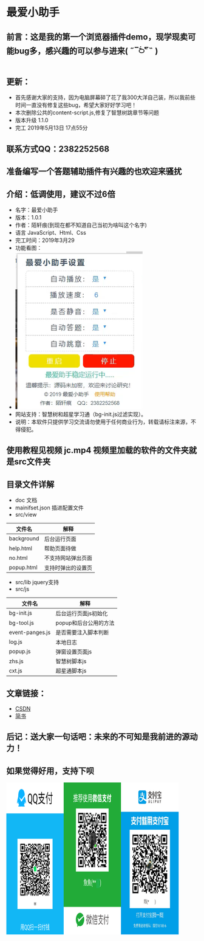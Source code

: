 # 最爱小助手

## 前言：这是我的第一个浏览器插件demo，现学现卖可能bug多，感兴趣的可以参与进来( ˶‾᷄࿀‾᷅˵ )

## 更新：
  + 首先感谢大家的支持，因为电脑屏幕碎了花了我300大洋自己装，所以我前些时间一直没有修复这些bug，希望大家好好学习吧！
  + 本次删除公共的content-script.js,修复了智慧树跳章节等问题
  + 版本升级 1.1.0
  + 完工 2019年5月13日 17点55分

## 联系方式QQ：2382252568

## 准备编写一个答题辅助插件有兴趣的也欢迎来骚扰

## 介绍：低调使用，建议不过6倍
  + 名字：最爱小助手
  + 版本：1.0.1
  + 作者：陌轩痕(到现在都不知道自己当初为啥叫这个名字)
  + 语言 JavaScript、Html、Css
  + 完工时间：2019年3月29
  + 功能看图：
  + ![功能展示](./img/zs.png)
  + 网站支持：智慧树和超星学习通（bg-init.js过滤实现）。
  + 说明：本软件只提供学习交流请勿使用于任何商业行为，转载请标注来源，不得侵犯。

## 使用教程见视频 jc.mp4 视频里加载的软件的文件夹就是src文件夹
## 目录文件详解
  + doc 文档
  + mainifset.json  插进配置文件 
  + src/view
  
| 文件名 |	 解释 |
|--	|--	|
| background | 后台运行页面	|
| help.html	|	帮助页面待做 |
|	no.html | 不支持网站弹出页面 |
| popup.html | 支持时弹出的设置页 |
  
  + src/lib  jquery支持
  + src/js   
   
| 文件名 |	 解释 |
|--	|--	|
| bg-init.js | 后台运行页面js初始化	|
| bg-tool.js	|	popup和后台公用的方法 |
| event-panges.js | 是否需要注入脚本判断 |
| log.js | 本地日志 |
| popup.js | 弹窗设置页面js |
| zhs.js | 智慧树脚本js |
| cxt.js | 超星通脚本js |

## 文章链接：
  + [CSDN](https://blog.csdn.net/weixin_43596929/article/details/89044160)
  + [简书](https://www.jianshu.com/p/bb6277f7d2f4)

## 后记：送大家一句话吧：未来的不可知是我前进的源动力！

## 如果觉得好用，支持下呗

 <img alt="QQ" src="./img/qq.png" width="30%" height="400px" style="float:left;">
 <img alt="微信" src="./img/wexin.png" width="30%" height="400px" style="float:left;">
 <img alt="支付宝" src="./img/zfb.jpg" width="30%" height="400px" style="float:left;">
